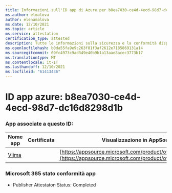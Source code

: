 ```yaml
---
title: Informazioni sull'ID app di Azure per b8ea7030-ce4d-4ecd-98d7-dc16d8298d1b
ms.author: elmalova
author: elenamalova
ms.date: 12/10/2021
ms.topic: article
ms.service: attestation
certification_type: attested
description: Tutte le informazioni sulla sicurezza e la conformità disponibili per b8ea7030-ce4d-4ecd-98d7-dc16d8298d1b.
ms.openlocfilehash: b0da55fa9e9c263f81f3af2612e7185869131a14
ms.sourcegitcommit: 69fc4973c9ad349e40b9b1a13aae8acec3773b17
ms.translationtype: MT
ms.contentlocale: it-IT
ms.lasthandoff: 12/10/2021
ms.locfileid: "61413436"
---
```

# <a name="azure-app-id-b8ea7030-ce4d-4ecd-98d7-dc16d8298d1b"></a>ID app azure: b8ea7030-ce4d-4ecd-98d7-dc16d8298d1b


### <a name="apps-associated-with-this-id"></a>App associate a questo ID:
| **Nome app** | **Certificata** | **Visualizzazione in AppSource** |
|--------------|---------------|-----------------------|
| [Viima](https://docs.microsoft.com/microsoft-365-app-certification/forward/WA200001589) |  | [https://appsource.microsoft.com/product/office/WA200001589](https://appsource.microsoft.com/product/office/WA200001589) |

### <a name="microsoft-365-app-compliance-status"></a>Microsoft 365 stato conformità app
- Publisher Attestaton Status: Completed
